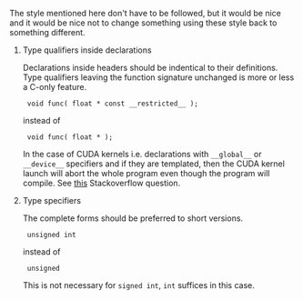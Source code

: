 The style mentioned here don't have to be followed, but it would be nice and it would be nice not to change something using these style back to something different.

1. Type qualifiers inside declarations

    Declarations inside headers should be indentical to their definitions. Type qualifiers leaving the function signature unchanged is more or less a C-only feature.

        void func( float * const __restricted__ );

    instead of

        void func( float * );

    In the case of CUDA kernels i.e. declarations with `__global__` or `__device__` specifiers and if they are templated, then the CUDA kernel launch will abort the whole program even though the program will compile. See [this](http://stackoverflow.com/questions/35106360/why-does-this-cuda-program-crash-when-omitting-the-const-qualifier) Stackoverflow question.

2. Type specifiers

    The complete forms should be preferred to short versions.

        unsigned int

    instead of

        unsigned

    This is not necessary for `signed int`, `int` suffices in this case.

